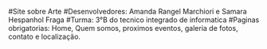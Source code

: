 #Site sobre Arte
#Desenvolvedores: Amanda Rangel Marchiori e Samara Hespanhol Fraga
#Turma: 3°B do tecnico integrado de informatica
#Paginas obrigatorias: Home, Quem somos, proximos eventos, galeria de fotos, contato e localização.
